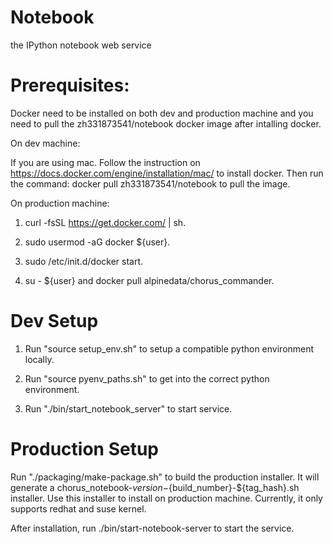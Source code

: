 Notebook
======
 
the IPython notebook web service

Prerequisites:
=====
Docker need to be installed on both dev and production machine and you need to pull the zh331873541/notebook docker image after intalling docker.

On dev machine:

If you are using mac. Follow the instruction on https://docs.docker.com/engine/installation/mac/ to install docker.
Then run the command: docker pull zh331873541/notebook to pull the image.

On production machine:

1. curl -fsSL https://get.docker.com/ | sh.

2. sudo usermod -aG docker ${user}.

3. sudo /etc/init.d/docker start.

4. su - ${user} and docker pull alpinedata/chorus_commander.


Dev Setup
=====

1. Run "source setup_env.sh" to setup a compatible python environment locally.

2. Run "source pyenv_paths.sh" to get into the correct python environment.

3. Run "./bin/start_notebook_server" to start service.

Production Setup
=====
Run "./packaging/make-package.sh" to build the production installer.
It will generate a chorus_notebook-${version}-${build_number}-${tag_hash}.sh installer.
Use this installer to install on production machine.
Currently, it only supports redhat and suse kernel.

After installation, run ./bin/start-notebook-server to start the service.







